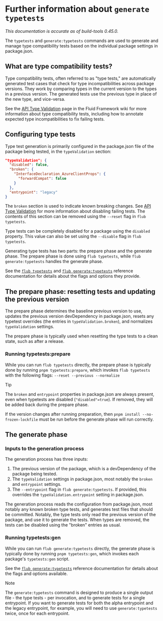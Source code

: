 # Further information about `generate typetests`

_This documentation is accurate as of build-tools 0.45.0._

The `typetests` and `generate:typetests` commands are used to generate and manage type compatibility tests based on the
individual package settings in package.json.

## What are type compatibility tests?

Type compatibility tests, often referred to as "type tests," are automatically generated test cases that check for type
incompatibilities across package versions. They work by comparing types in the current version to the types in a
previous version. The generated tests use the previous type in place of the new type, and vice-versa.

See the [API Type Validation][] page in the Fluid Framework wiki for more information about type compatibility tests,
including how to annotate expected type incompatibilities to fix failing tests.

## Configuring type tests

Type test generation is primarily configured in the package.json file of the package being tested, in the
`typeValidation` section:

```json
"typeValidation": {
  "disabled": false,
  "broken": {
    "InterfaceDeclaration_AzureClientProps": {
      "forwardCompat": false
    }
  },
  "entrypoint": "legacy"
}
```

The `broken` section is used to indicate known breaking changes. See [API Type Validation][] for more information about
disabling failing tests. The contents of this section can be removed using the `--reset` flag in `flub typetests`.

Type tests can be completely disabled for a package using the `disabled` property. This value can also be set using the
`--disable` flag in `flub typetests`.

Generating type tests has two parts: the prepare phase and the generate phase. The prepare phase is done using
`flub typetests`, while `flub generate:typetests` handles the generate phase.

See the [`flub typetests`](./typetests.md) and [`flub generate:typetests`](./generate.md#flub-generate-typetests)
reference documentation for details about the flags and options they provide.

[api type validation]: https://github.com/microsoft/FluidFramework/wiki/API-Type-Validation

## The prepare phase: resetting tests and updating the previous version

The prepare phase determines the baseline previous version to use, updates the previous version devDependency in
package.json, resets any typetest overrides (the entries in `typeValidation.broken`), and normalizes `typeValidation`
settings.

The prepare phase is typically used when resetting the type tests to a clean state, such as after a release.

### Running typetests:prepare

While you can run `flub typetests` directly, the prepare phase is typically done by running `pnpm typetests:prepare`,
which invokes `flub typetests` with the following flags: `--reset --previous --normalize`

> [!TIP]
> The `broken` and `entrypoint` properties in package.json are always present, even when typetests are disabled
> (`"disabled"=true`). If removed, they will be added back during the prepare phase.

If the version changes after running preparation, then `pnpm install --no-frozen-lockfile` must be run
before the generate phase will run correctly.

## The generate phase

### Inputs to the generation process

The generation process has three inputs:

1. The previous version of the package, which is a devDependency of the package being tested.
2. The `typeValidation` settings in package.json, most notably the `broken` and `entrypoint` settings.
3. The `--entrypoint` flag in `flub generate:typetests`. If provided, this overrides the `typeValidation.entrypoint`
   setting in package.json.

The generation process reads the configuration from package.json, most notably any known broken type tests, and
generates test files that should be committed. Notably, the type tests only read the previous version of the package,
and use it to generate the tests. When types are removed, the tests can be disabled using the "broken" entries as usual.

### Running typetests:gen

While you can run `flub generate:typetests` directly, the generate phase is typically done by running `pnpm typetests:gen`,
which invokes each package's `typetests:gen` script.

See the [`flub generate:typetests`](./generate.md#flub-generate-typetests) reference documentation for
details about the flags and options available.

> [!NOTE]
> The `generate:typetests` command is designed to produce a single output file - the type tests - per invocation, and to
> generate tests for a single entrypoint. If you want to generate tests for both the alpha entrypoint and the legacy
> entrypoint, for example, you will need to use `generate:typetests` twice, once for each entrypoint.
